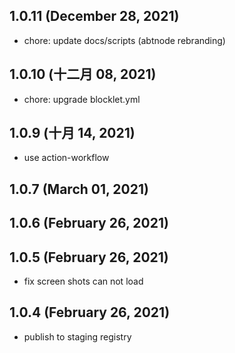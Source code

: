 ## 1.0.11 (December 28, 2021)

- chore: update docs/scripts (abtnode rebranding)

## 1.0.10 (十二月 08, 2021)

- chore: upgrade blocklet.yml

## 1.0.9 (十月 14, 2021)

- use action-workflow

## 1.0.7 (March 01, 2021)

## 1.0.6 (February 26, 2021)

## 1.0.5 (February 26, 2021)

- fix screen shots can not load

## 1.0.4 (February 26, 2021)

- publish to staging registry
